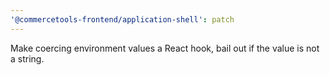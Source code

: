 ```yaml
---
'@commercetools-frontend/application-shell': patch
---
```


Make coercing environment values a React hook, bail out if the value is not a string.
